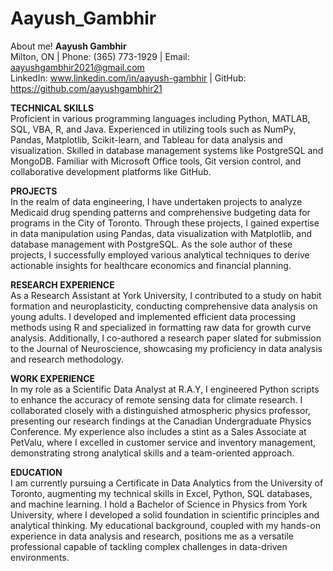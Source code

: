 # Aayush_Gambhir
About me!
**Aayush Gambhir**  
Milton, ON | Phone: (365) 773-1929 | Email: aayushgambhir2021@gmail.com  
LinkedIn: www.linkedin.com/in/aayush-gambhir | GitHub: https://github.com/aayushgambhir21  

**TECHNICAL SKILLS**  
Proficient in various programming languages including Python, MATLAB, SQL, VBA, R, and Java. Experienced in utilizing tools such as NumPy, Pandas, Matplotlib, Scikit-learn, and Tableau for data analysis and visualization. Skilled in database management systems like PostgreSQL and MongoDB. Familiar with Microsoft Office tools, Git version control, and collaborative development platforms like GitHub.

**PROJECTS**  
In the realm of data engineering, I have undertaken projects to analyze Medicaid drug spending patterns and comprehensive budgeting data for programs in the City of Toronto. Through these projects, I gained expertise in data manipulation using Pandas, data visualization with Matplotlib, and database management with PostgreSQL. As the sole author of these projects, I successfully employed various analytical techniques to derive actionable insights for healthcare economics and financial planning.

**RESEARCH EXPERIENCE**  
As a Research Assistant at York University, I contributed to a study on habit formation and neuroplasticity, conducting comprehensive data analysis on young adults. I developed and implemented efficient data processing methods using R and specialized in formatting raw data for growth curve analysis. Additionally, I co-authored a research paper slated for submission to the Journal of Neuroscience, showcasing my proficiency in data analysis and research methodology.

**WORK EXPERIENCE**  
In my role as a Scientific Data Analyst at R.A.Y, I engineered Python scripts to enhance the accuracy of remote sensing data for climate research. I collaborated closely with a distinguished atmospheric physics professor, presenting our research findings at the Canadian Undergraduate Physics Conference. My experience also includes a stint as a Sales Associate at PetValu, where I excelled in customer service and inventory management, demonstrating strong analytical skills and a team-oriented approach.

**EDUCATION**  
I am currently pursuing a Certificate in Data Analytics from the University of Toronto, augmenting my technical skills in Excel, Python, SQL databases, and machine learning. I hold a Bachelor of Science in Physics from York University, where I developed a solid foundation in scientific principles and analytical thinking. My educational background, coupled with my hands-on experience in data analysis and research, positions me as a versatile professional capable of tackling complex challenges in data-driven environments.
